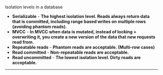 Isolation levels in a database  

- **Serializable** - **The highest isolation level. Reads always return data that is committed, including range based writes on multiple rows (avoiding phantom reads).**
- **MVCC** - **In MVCC when data is mutated, instead of locking + overwriting it, you create a new version of the data that new requests read from.**
- **Repeatable reads** - **Phantom reads are acceptable. (Multi-row cases)**
- **Read committed** - **Non-repeatable reads are acceptable.**
- **Read uncommitted** - **The lowest isolation level. Dirty reads are acceptable.**

---
